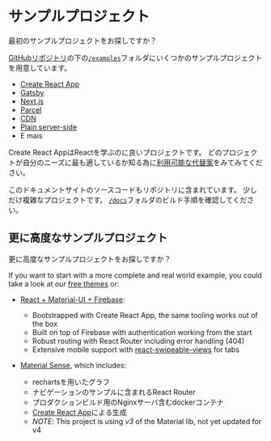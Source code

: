 # サンプルプロジェクト

<p class="description">最初のサンプルプロジェクトをお探しですか？</p>

[GitHubリポジトリ](https://github.com/mui-org/material-ui)の下の[`/examples`](https://github.com/mui-org/material-ui/tree/master/examples)フォルダにいくつかのサンプルプロジェクトを用意しています。

- [Create React App](https://github.com/mui-org/material-ui/tree/master/examples/create-react-app)
- [Gatsby](https://github.com/mui-org/material-ui/tree/master/examples/gatsby)
- [Next.js](https://github.com/mui-org/material-ui/tree/master/examples/nextjs)
- [Parcel](https://github.com/mui-org/material-ui/tree/master/examples/parcel)
- [CDN](https://github.com/mui-org/material-ui/tree/master/examples/cdn)
- [Plain server-side](https://github.com/mui-org/material-ui/tree/master/examples/ssr)
- E mais

Create React AppはReactを学ぶのに良いプロジェクトです。 どのプロジェクトが自分のニーズに最も適しているか知る為に[利用可能な代替案](https://github.com/facebook/create-react-app/blob/master/README.md#popular-alternatives)をみてみてください。

このドキュメントサイトのソースコードもリポジトリに含まれています。 少しだけ複雑なプロジェクトです。 [`/docs`](https://github.com/mui-org/material-ui/tree/master/docs)フォルダのビルド手順を確認してください。

## 更に高度なサンプルプロジェクト

更に高度なサンプルプロジェクトをお探しですか？

If you want to start with a more complete and real world example, you could take a look at our [free themes](https://themes.material-ui.com/) or:

- [React + Material-UI + Firebase](https://github.com/Phoqe/react-material-ui-firebase):
  
  - Bootstrapped with Create React App, the same tooling works out of the box
  - Built on top of Firebase with authentication working from the start
  - Robust routing with React Router including error handling (404)
  - Extensive mobile support with [react-swipeable-views](https://react-swipeable-views.com) for tabs

- [Material Sense](https://github.com/alexanmtz/material-sense), which includes:
  
  - rechartsを用いたグラフ
  - ナビゲーションのサンプルに含まれるReact Router
  - プロダクションビルド用のNginxサーバ含むdockerコンテナ
  - [Create React App](https://facebook.github.io/create-react-app/)による生成
  - *NOTE*: This project is using *v3* of the Material lib, not yet updated for v4